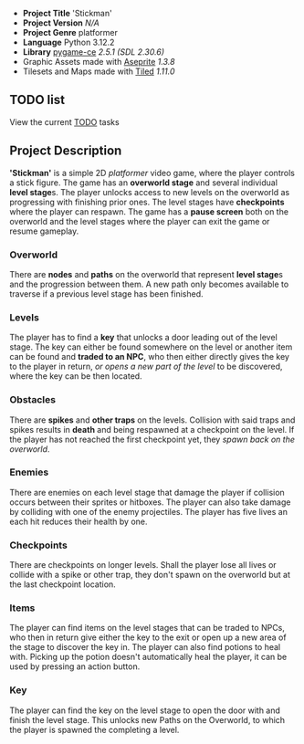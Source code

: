 - **Project Title** 'Stickman'
- **Project Version** *N/A*
- **Project Genre** platformer
- **Language** Python 3.12.2
- **Library** [pygame-ce](https://pyga.me) *2.5.1 (SDL 2.30.6)*
- Graphic Assets made with [Aseprite](https://aseprite.org) *1.3.8*
- Tilesets and Maps made with [Tiled](https://mapeditor.org) *1.11.0*

## TODO list
View the current [TODO](TODO.md) tasks

## Project Description
**'Stickman'** is a simple 2D *platformer* video game, where the player controls a stick figure. The game has an **overworld stage** and several individual **level stage**s. The player unlocks access to new levels on the overworld as progressing with finishing prior ones. The level stages have **checkpoints** where the player can respawn. The game has a **pause screen** both on the overworld and the level stages where the player can exit the game or resume gameplay.

### Overworld
There are **nodes** and **paths** on the overworld that represent **level stage**s and the progression between them. A new path only becomes available to traverse if a previous level stage has been finished.

### Levels
The player has to find a **key** that unlocks a door leading out of the level stage. The key can either be found somewhere on the level or another item can be found and **traded to an NPC**, who then either directly gives the key to the player in return, *or opens a new part of the level* to be discovered, where the key can be then located.

### Obstacles
There are **spikes** and **other traps** on the levels. Collision with said traps and spikes results in **death** and being respawned at a checkpoint on the level. If the player has not reached the first checkpoint yet, they *spawn back on the overworld*.

### Enemies
There are enemies on each level stage that damage the player if collision occurs between their sprites or hitboxes. The player can also take damage by colliding with one of the enemy projectiles. The player has five lives an each hit reduces their health by one.

### Checkpoints
There are checkpoints on longer levels. Shall the player lose all lives or collide with a spike or other trap, they don't spawn on the overworld but at the last checkpoint location.

### Items
The player can find items on the level stages that can be traded to NPCs, who then in return give either the key to the exit or open up a new area of the stage to discover the key in. The player can also find potions to heal with. Picking up the potion doesn't automatically heal the player, it can be used by pressing an action button.

### Key
The player can find the key on the level stage to open the door with and finish the level stage. This unlocks new Paths on the Overworld, to which the player is spawned the completing a level.
